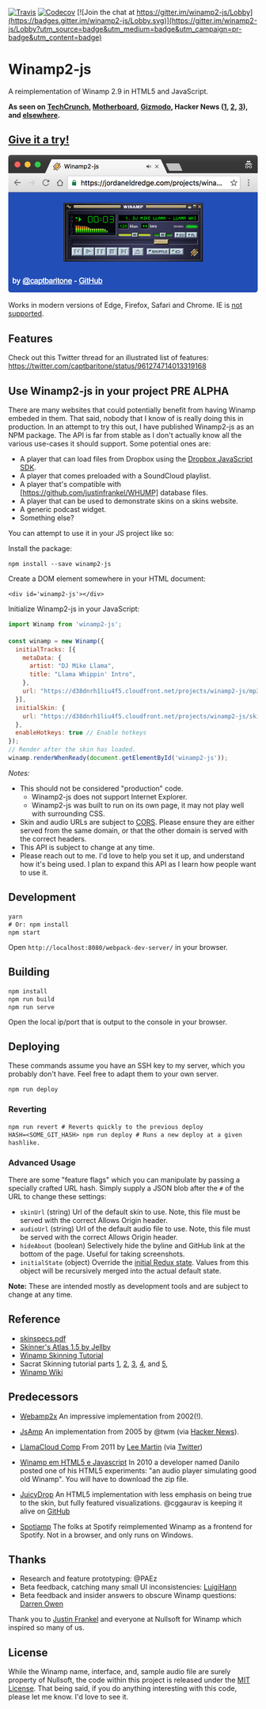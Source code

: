 [![Travis](https://img.shields.io/travis/captbaritone/winamp2-js.svg)]() [![Codecov](https://img.shields.io/codecov/c/github/captbaritone/winamp2-js.svg)]() [![Join the chat at https://gitter.im/winamp2-js/Lobby](https://badges.gitter.im/winamp2-js/Lobby.svg)](https://gitter.im/winamp2-js/Lobby?utm_source=badge&utm_medium=badge&utm_campaign=pr-badge&utm_content=badge)

# Winamp2-js

A reimplementation of Winamp 2.9 in HTML5 and JavaScript.

**As seen on [TechCrunch], [Motherboard], [Gizmodo], Hacker News ([1], [2], [3]), and [elsewhere](./press.md).**

## [Give it a try!](https://jordaneldredge.com/projects/winamp2-js/)

[![Screenshot of Winamp2-js](./preview.png)](https://jordaneldredge.com/projects/winamp2-js/)

Works in modern versions of Edge, Firefox, Safari and Chrome. IE is [not
supported](http://caniuse.com/#feat=audio-api).

## Features

Check out this Twitter thread for an illustrated list of features: https://twitter.com/captbaritone/status/961274714013319168

## Use Winamp2-js in your project **PRE ALPHA**

There are many websites that could potentially benefit from having Winamp embeded in them. That said, nobody that I know of is really doing this in production. In an attempt to try this out, I have published Winamp2-js as an NPM package. The API is far from stable as I don't actually know all the various use-cases it should support. Some potential ones are:

* A player that can load files from Dropbox using the [Dropbox JavaScript SDK](http://dropbox.github.io/dropbox-sdk-js/).
* A player that comes preloaded with a SoundCloud playlist.
* A player that's compatible with [https://github.com/justinfrankel/WHUMP] database files.
* A player that can be used to demonstrate skins on a skins website.
* A generic podcast widget.
* Something else?

You can attempt to use it in your JS project like so:

Install the package:

```
npm install --save winamp2-js
```

Create a DOM element somewhere in your HTML document:

```
<div id='winamp2-js'></div>
```

Initialize Winamp2-js in your JavaScript:

```JavaScript
import Winamp from 'winamp2-js';

const winamp = new Winamp({
  initialTracks: [{
    metaData: {
      artist: "DJ Mike Llama",
      title: "Llama Whippin' Intro",
    },
    url: "https://d38dnrh1liu4f5.cloudfront.net/projects/winamp2-js/mp3/llama-2.91.mp3"
  }],
  initialSkin: {
    url: "https://d38dnrh1liu4f5.cloudfront.net/projects/winamp2-js/skins/base-2.91.wsz"
  },
  enableHotkeys: true // Enable hotkeys
});
// Render after the skin has loaded.
winamp.renderWhenReady(document.getElementById('winamp2-js'));
```

_Notes:_

* This should not be considered "production" code.
  * Winamp2-js does not support Internet Explorer.
  * Winamp2-js was built to run on its own page, it may not play well with surrounding CSS.
* Skin and audio URLs are subject to [CORS](https://developer.mozilla.org/en-US/docs/Web/HTTP/Access_control_CORS). Please ensure they are either served from the same domain, or that the other domain is served with the correct headers.
* This API is subject to change at any time.
* Please reach out to me. I'd love to help you set it up, and understand how it's being used. I plan to expand this API as I learn how people want to use it.

## Development

    yarn
    # Or: npm install
    npm start

Open `http://localhost:8080/webpack-dev-server/` in your browser.

## Building

    npm install
    npm run build
    npm run serve

Open the local ip/port that is output to the console in your browser.

## Deploying

These commands assume you have an SSH key to my server, which you probably
don't have. Feel free to adapt them to your own server.

    npm run deploy

### Reverting

    npm run revert # Reverts quickly to the previous deploy
    HASH=<SOME_GIT_HASH> npm run deploy # Runs a new deploy at a given hashlike.

### Advanced Usage

There are some "feature flags" which you can manipulate by passing a specially crafted URL hash. Simply supply a JSON blob after the `#` of the URL to change these settings:

* `skinUrl` (string) Url of the default skin to use. Note, this file must be served with the correct Allows Origin header.
* `audioUrl` (string) Url of the default audio file to use. Note, this file must be served with the correct Allows Origin header.
* `hideAbout` (boolean) Selectively hide the byline and GitHub link at the bottom of the page. Useful for taking screenshots.
* `initialState` (object) Override the [initial Redux state](js/reducers.js). Values from this object will be recursively merged into the actual default state.

**Note:** These are intended mostly as development tools and are subject to change at any time.

## Reference

* [skinspecs.pdf](http://members.xoom.it/skinart/tutorial/skinspecs..pdf)
* [Skinner's Atlas 1.5 by Jellby](http://forums.winamp.com/showthread.php?p=951257)
* [Winamp Skinning Tutorial](http://people.xmms2.org/~tru/promoe/Winamp_skinning_tutorial_1_5_0.pdf)
* Sacrat Skinning tutorial parts [1](http://www.hugi.scene.org/online/hugi26/hugi%2026%20-%20graphics%20skinning%20sacrat%20winamp%20skinning%20tutorial%20-%201.htm), [2](http://www.hugi.scene.org/online/hugi26/hugi%2026%20-%20graphics%20skinning%20sacrat%20winamp%20skinning%20tutorial%20-%202.htm), [3](http://www.hugi.scene.org/online/hugi26/hugi%2026%20-%20graphics%20skinning%20sacrat%20winamp%20skinning%20tutorial%20-%203.htm), [4](http://www.hugi.scene.org/online/hugi26/hugi%2026%20-%20graphics%20skinning%20sacrat%20winamp%20skinning%20tutorial%20-%204.htm), and [5](http://www.hugi.scene.org/online/hugi26/hugi%2026%20-%20graphics%20skinning%20sacrat%20winamp%20skinning%20tutorial%20-%205.htm),
* [Winamp Wiki](http://wiki.winamp.com/wiki/Creating_Classic_Skins)

## Predecessors

* [Webamp2x](http://forums.winamp.com/showthread.php?threadid=91850) An
  impressive implementation from 2002(!).

* [JsAmp](http://freecog.net/2005/jsamp/demo/MainWindow.xhtml) An implementation from 2005 by @twm (via [Hacker News](https://news.ycombinator.com/item?id=15317723)).

* [LlamaCloud Comp](https://vimeo.com/20149683) From 2011 by [Lee Martin](http://www.leemartin.com/) (via [Twitter](https://twitter.com/leemartin/status/910235793737814017))

* [Winamp em HTML5 e Javascript](http://www.tidbits.com.br/winamp-em-html5-e-javascript)
  In 2010 a developer named Danilo posted one of his HTML5 experiments: "an
  audio player simulating good old Winamp". You will have to download the zip
  file.

* [JuicyDrop](http://cggaurav.github.io/juicydrop/) An HTML5 implementation with
  less emphasis on being true to the skin, but fully featured visualizations.
  @cggaurav is keeping it alive on [GitHub](https://github.com/cggaurav/juicydrop)

* [Spotiamp](http://spotiamp.com/) The folks at Spotify reimplemented Winamp as
  a frontend for Spotify. Not in a browser, and only runs on Windows.

## Thanks

* Research and feature prototyping: @PAEz
* Beta feedback, catching many small UI inconsistencies: [LuigiHann](https://twitter.com/LuigiHann)
* Beta feedback and insider answers to obscure Winamp questions: [Darren Owen](https://twitter.com/The_DoctorO)

Thank you to [Justin Frankel](http://www.1014.org/) and everyone at Nullsoft
for Winamp which inspired so many of us.

## License

While the Winamp name, interface, and, sample audio file are surely property of
Nullsoft, the code within this project is released under the [MIT
License](LICENSE.txt). That being said, if you do anything interesting with
this code, please let me know. I'd love to see it.

[TechCrunch]: https://techcrunch.com/2018/02/09/whip-the-llamas-ass-with-this-javascript-winamp-emulator/
[Motherboard]: https://motherboard.vice.com/en_us/article/qvebbv/winamp-2-mp3-music-player-emulator
[Gizmodo]: https://gizmodo.com/winamp-2-has-been-immortalized-in-html5-for-your-pleasu-1655373653
[1]: https://news.ycombinator.com/item?id=8565665
[2]: https://news.ycombinator.com/item?id=15314629
[3]: https://news.ycombinator.com/item?id=16333550
